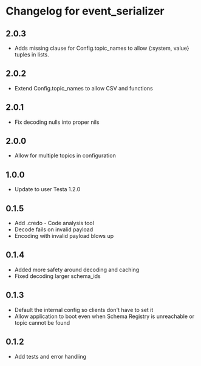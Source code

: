# Changelog for event_serializer

## 2.0.3

- Adds missing clause for Config.topic_names to allow {:system, value} tuples in lists.

## 2.0.2

- Extend Config.topic_names to allow CSV and functions

## 2.0.1

- Fix decoding nulls into proper nils

## 2.0.0

- Allow for multiple topics in configuration

## 1.0.0

- Update to user Testa 1.2.0

## 0.1.5

- Add .credo - Code analysis tool
- Decode fails on invalid payload
- Encoding with invalid payload blows up

## 0.1.4

- Added more safety around decoding and caching
- Fixed decoding larger schema_ids

## 0.1.3

- Default the internal config so clients don't have to set it
- Allow application to boot even when Schema Registry is unreachable or topic cannot be found

## 0.1.2

- Add tests and error handling
